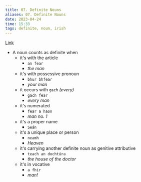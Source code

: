 ```yaml
---
title: 07. Definite Nouns
aliases: 07. Definite Nouns
date: 2023-04-24
time: 15:33
tags: definite, noun, irish
---
```


[Link](http://nualeargais.ie/gnag/subst2.htm#cinnte)

- A noun counts as definite when
	- it's with the article
		- `an fear`
		- *the man*
	- it's with possessive pronoun
		- `bhur bhfear`
		- *your man*
	- it occurs with `gach` *(every)*
		- `gach fear`
		- *every man*
	- it's numerated
		- `fear a haon`
		- *man no. 1*
	- it's a proper name
		- `Seán`
	- it's a unique place or person
		- `neamh`
		- *Heaven*
	- it's carrying another definite noun as genitive attributive
		- `teach an dochtúra`
		- *the house of the doctor*
	- it's in vocative
		- `a fhir`
		- *man!*
